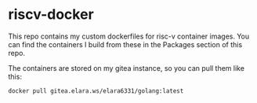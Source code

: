 # riscv-docker

This repo contains my custom dockerfiles for risc-v container images. You can find the containers I build from these in the Packages section of this repo.

The containers are stored on my gitea instance, so you can pull them like this:

```bash
docker pull gitea.elara.ws/elara6331/golang:latest
```
